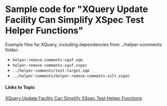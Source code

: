 # Sample code for "XQuery Update Facility Can Simplify XSpec Test Helper Functions"

Example files for XQuery, including dependencies from ../helper-comments folder:

- `helper-remove-comments-xquf.xqm`
- `helper-remove-comments-xquf.xspec`
- `../helper-comments/test-target.xqm`
- `../helper-comments/helper-remove-comments-xslt.xspec`


#### Links to Topic
[XQuery Update Facility Can Simplify XSpec Test Helper Functions](https://medium.com/@xspectacles/xquery-update-facility-can-simplify-xspec-test-helper-functions-803a7b362002)
